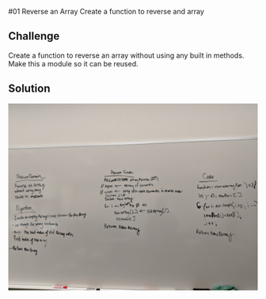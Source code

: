 #01 Reverse an Array
Create a function to reverse and array

## Challenge
Create a function to reverse an array without using any built in methods. Make this a module so it can be reused.


## Solution
![reverse array](./img/01_reverse_array.jpg)